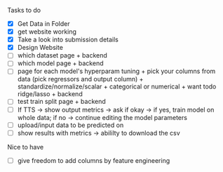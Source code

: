 Tasks to do
- [X] Get Data in Folder
- [X] get website working
- [X] Take a look into submission details
- [X] Design Website
- [ ] which dataset page + backend
- [ ] which model page + backend
- [ ] page for each model's hyperparam tuning + pick your columns from data (pick regressors and output column) + standardize/normalize/scalar + categorical or numerical + want todo ridge/lasso + backend
- [ ] test train split page + backend
- [ ] If TTS -> show output metrics -> ask if okay -> if yes, train model on whole data; if no -> continue editing the model parameters
- [ ] upload/input data to be predicted on
- [ ] show results with metrics -> abililty to download the csv

Nice to have
- [ ] give freedom to add columns by feature engineering



